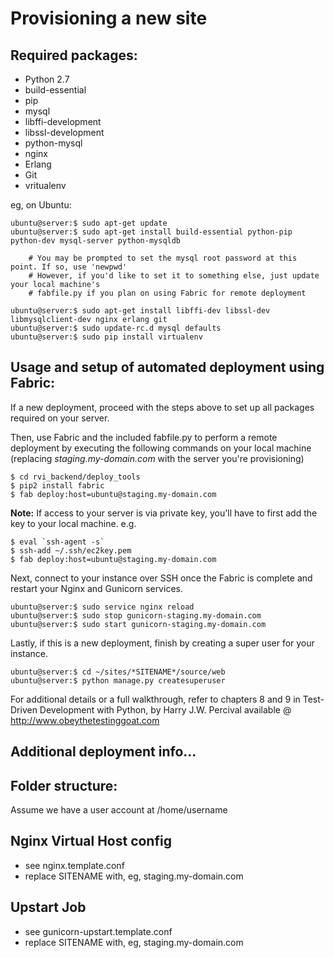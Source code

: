 Provisioning a new site
======================

## Required packages:

* Python 2.7
* build-essential
* pip
* mysql
* libffi-development
* libssl-development
* python-mysql
* nginx
* Erlang
* Git
* vritualenv

eg, on Ubuntu:

```
ubuntu@server:$ sudo apt-get update
ubuntu@server:$ sudo apt-get install build-essential python-pip python-dev mysql-server python-mysqldb

    # You may be prompted to set the mysql root password at this point. If so, use 'newpwd'
    # However, if you'd like to set it to something else, just update your local machine's 
    # fabfile.py if you plan on using Fabric for remote deployment

ubuntu@server:$ sudo apt-get install libffi-dev libssl-dev libmysqlclient-dev nginx erlang git
ubuntu@server:$ sudo update-rc.d mysql defaults
ubuntu@server:$ sudo pip install virtualenv
```

## Usage and setup of automated deployment using Fabric:
If a new deployment, proceed with the steps above to set up all packages required on your server.

Then, use Fabric and the included fabfile.py to perform a remote deployment by executing the following 
commands on your local machine (replacing *staging.my-domain.com* with the server you're provisioning)
```
$ cd rvi_backend/deploy_tools
$ pip2 install fabric
$ fab deploy:host=ubuntu@staging.my-domain.com
```

**Note:** If access to your server is via private key, you'll have to first add the key to your local 
machine. e.g.
```
$ eval `ssh-agent -s`
$ ssh-add ~/.ssh/ec2key.pem
$ fab deploy:host=ubuntu@staging.my-domain.com
```


Next, connect to your instance over SSH once the Fabric is complete
and restart your Nginx and Gunicorn services.

```
ubuntu@server:$ sudo service nginx reload
ubuntu@server:$ sudo stop gunicorn-staging.my-domain.com
ubuntu@server:$ sudo start gunicorn-staging.my-domain.com
```


Lastly, if this is a new deployment, finish by creating a super user for your instance.
```
ubuntu@server:$ cd ~/sites/*SITENAME*/source/web
ubuntu@server:$ python manage.py createsuperuser
```


For additional details or a full walkthrough, refer to chapters 8 and 9 in Test-Driven Development with Python,
by Harry J.W. Percival available @ http://www.obeythetestinggoat.com



## Additional deployment info...

## Folder structure:

Assume we have a user account at /home/username


## Nginx Virtual Host config

* see nginx.template.conf
* replace SITENAME with, eg, staging.my-domain.com


## Upstart Job

* see gunicorn-upstart.template.conf
* replace SITENAME with, eg, staging.my-domain.com
